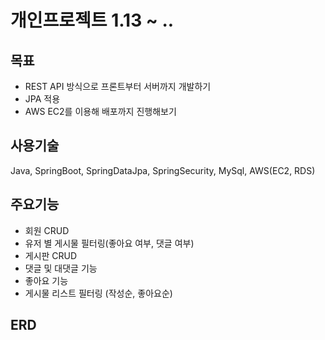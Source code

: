# 개인프로젝트 1.13 ~ ..

## 목표
- REST API 방식으로 프론트부터 서버까지 개발하기
- JPA 적용
- AWS EC2를 이용해 배포까지 진행해보기

## 사용기술

Java, SpringBoot, SpringDataJpa, SpringSecurity, MySql, AWS(EC2, RDS)

## 주요기능

- 회원 CRUD
- 유저 별 게시물 필터링(좋아요 여부, 댓글 여부)
- 게시판 CRUD
- 댓글 및 대댓글 기능
- 좋아요 기능
- 게시물 리스트 필터링 (작성순, 좋아요순)

## ERD

